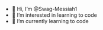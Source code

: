 - 👋 Hi, I’m @Swag-Messiah1 
- 👀 I’m interested in learning to code
- 🌱 I’m currently learning to code


<!---
Swag-Messiah1/Swag-Messiah1 is a ✨ special ✨ repository because its `README.md` (this file) appears on your GitHub profile.
You can click the Preview link to take a look at your changes.
--->
